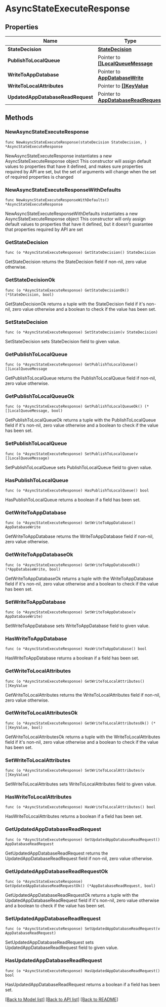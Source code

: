 # AsyncStateExecuteResponse

## Properties

Name | Type | Description | Notes
------------ | ------------- | ------------- | -------------
**StateDecision** | [**StateDecision**](StateDecision.md) |  | 
**PublishToLocalQueue** | Pointer to [**[]LocalQueueMessage**](LocalQueueMessage.md) |  | [optional] 
**WriteToAppDatabase** | Pointer to [**AppDatabaseWrite**](AppDatabaseWrite.md) |  | [optional] 
**WriteToLocalAttributes** | Pointer to [**[]KeyValue**](KeyValue.md) |  | [optional] 
**UpdatedAppDatabaseReadRequest** | Pointer to [**AppDatabaseReadRequest**](AppDatabaseReadRequest.md) |  | [optional] 

## Methods

### NewAsyncStateExecuteResponse

`func NewAsyncStateExecuteResponse(stateDecision StateDecision, ) *AsyncStateExecuteResponse`

NewAsyncStateExecuteResponse instantiates a new AsyncStateExecuteResponse object
This constructor will assign default values to properties that have it defined,
and makes sure properties required by API are set, but the set of arguments
will change when the set of required properties is changed

### NewAsyncStateExecuteResponseWithDefaults

`func NewAsyncStateExecuteResponseWithDefaults() *AsyncStateExecuteResponse`

NewAsyncStateExecuteResponseWithDefaults instantiates a new AsyncStateExecuteResponse object
This constructor will only assign default values to properties that have it defined,
but it doesn't guarantee that properties required by API are set

### GetStateDecision

`func (o *AsyncStateExecuteResponse) GetStateDecision() StateDecision`

GetStateDecision returns the StateDecision field if non-nil, zero value otherwise.

### GetStateDecisionOk

`func (o *AsyncStateExecuteResponse) GetStateDecisionOk() (*StateDecision, bool)`

GetStateDecisionOk returns a tuple with the StateDecision field if it's non-nil, zero value otherwise
and a boolean to check if the value has been set.

### SetStateDecision

`func (o *AsyncStateExecuteResponse) SetStateDecision(v StateDecision)`

SetStateDecision sets StateDecision field to given value.


### GetPublishToLocalQueue

`func (o *AsyncStateExecuteResponse) GetPublishToLocalQueue() []LocalQueueMessage`

GetPublishToLocalQueue returns the PublishToLocalQueue field if non-nil, zero value otherwise.

### GetPublishToLocalQueueOk

`func (o *AsyncStateExecuteResponse) GetPublishToLocalQueueOk() (*[]LocalQueueMessage, bool)`

GetPublishToLocalQueueOk returns a tuple with the PublishToLocalQueue field if it's non-nil, zero value otherwise
and a boolean to check if the value has been set.

### SetPublishToLocalQueue

`func (o *AsyncStateExecuteResponse) SetPublishToLocalQueue(v []LocalQueueMessage)`

SetPublishToLocalQueue sets PublishToLocalQueue field to given value.

### HasPublishToLocalQueue

`func (o *AsyncStateExecuteResponse) HasPublishToLocalQueue() bool`

HasPublishToLocalQueue returns a boolean if a field has been set.

### GetWriteToAppDatabase

`func (o *AsyncStateExecuteResponse) GetWriteToAppDatabase() AppDatabaseWrite`

GetWriteToAppDatabase returns the WriteToAppDatabase field if non-nil, zero value otherwise.

### GetWriteToAppDatabaseOk

`func (o *AsyncStateExecuteResponse) GetWriteToAppDatabaseOk() (*AppDatabaseWrite, bool)`

GetWriteToAppDatabaseOk returns a tuple with the WriteToAppDatabase field if it's non-nil, zero value otherwise
and a boolean to check if the value has been set.

### SetWriteToAppDatabase

`func (o *AsyncStateExecuteResponse) SetWriteToAppDatabase(v AppDatabaseWrite)`

SetWriteToAppDatabase sets WriteToAppDatabase field to given value.

### HasWriteToAppDatabase

`func (o *AsyncStateExecuteResponse) HasWriteToAppDatabase() bool`

HasWriteToAppDatabase returns a boolean if a field has been set.

### GetWriteToLocalAttributes

`func (o *AsyncStateExecuteResponse) GetWriteToLocalAttributes() []KeyValue`

GetWriteToLocalAttributes returns the WriteToLocalAttributes field if non-nil, zero value otherwise.

### GetWriteToLocalAttributesOk

`func (o *AsyncStateExecuteResponse) GetWriteToLocalAttributesOk() (*[]KeyValue, bool)`

GetWriteToLocalAttributesOk returns a tuple with the WriteToLocalAttributes field if it's non-nil, zero value otherwise
and a boolean to check if the value has been set.

### SetWriteToLocalAttributes

`func (o *AsyncStateExecuteResponse) SetWriteToLocalAttributes(v []KeyValue)`

SetWriteToLocalAttributes sets WriteToLocalAttributes field to given value.

### HasWriteToLocalAttributes

`func (o *AsyncStateExecuteResponse) HasWriteToLocalAttributes() bool`

HasWriteToLocalAttributes returns a boolean if a field has been set.

### GetUpdatedAppDatabaseReadRequest

`func (o *AsyncStateExecuteResponse) GetUpdatedAppDatabaseReadRequest() AppDatabaseReadRequest`

GetUpdatedAppDatabaseReadRequest returns the UpdatedAppDatabaseReadRequest field if non-nil, zero value otherwise.

### GetUpdatedAppDatabaseReadRequestOk

`func (o *AsyncStateExecuteResponse) GetUpdatedAppDatabaseReadRequestOk() (*AppDatabaseReadRequest, bool)`

GetUpdatedAppDatabaseReadRequestOk returns a tuple with the UpdatedAppDatabaseReadRequest field if it's non-nil, zero value otherwise
and a boolean to check if the value has been set.

### SetUpdatedAppDatabaseReadRequest

`func (o *AsyncStateExecuteResponse) SetUpdatedAppDatabaseReadRequest(v AppDatabaseReadRequest)`

SetUpdatedAppDatabaseReadRequest sets UpdatedAppDatabaseReadRequest field to given value.

### HasUpdatedAppDatabaseReadRequest

`func (o *AsyncStateExecuteResponse) HasUpdatedAppDatabaseReadRequest() bool`

HasUpdatedAppDatabaseReadRequest returns a boolean if a field has been set.


[[Back to Model list]](../README.md#documentation-for-models) [[Back to API list]](../README.md#documentation-for-api-endpoints) [[Back to README]](../README.md)


